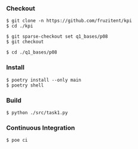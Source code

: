 ### Checkout
```shell
$ git clone -n https://github.com/fruzitent/kpi
$ cd ./kpi

$ git sparse-checkout set q1_bases/p08
$ git checkout

$ cd ./q1_bases/p08
```

### Install
```shell
$ poetry install --only main
$ poetry shell
```

### Build
```shell
$ python ./src/task1.py
```

### Continuous Integration
```shell
$ poe ci
```
